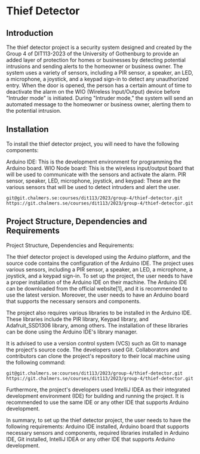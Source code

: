 # Thief Detector



## Introduction

The thief detector project is a security system designed and created by the Group 4 of DIT113-2023 of the University of Gothenburg to provide an added layer of protection for homes or 
businesses by detecting potential intrusions and sending alerts to the homeowner or business owner. 
The system uses a variety of sensors, including a PIR sensor, a speaker, an LED, a microphone, a joystick, and 
a keypad sign-in to detect any unauthorized entry. When the door is opened, the person has a certain amount of time to 
deactivate the alarm on the WIO (Wireless Input/Output) device before "Intruder mode" is initiated. 
During "Intruder mode," the system will send an automated message to the homeowner or business owner, 
alerting them to the potential intrusion.

## Installation
To install the thief detector project, you will need to have the following components:

Arduino IDE: This is the development environment for programming the Arduino board.
WIO Node board: This is the wireless input/output board that will be used to communicate with the sensors and 
activate the alarm.
PIR sensor, speaker, LED, microphone, joystick, and keypad: These are the various sensors that will be used 
to detect intruders and alert the user.


```
git@git.chalmers.se:courses/dit113/2023/group-4/thief-detector.git
https://git.chalmers.se/courses/dit113/2023/group-4/thief-detector.git
```

## Project Structure, Dependencies and Requirements

Project Structure, Dependencies and Requirements:

The thief detector project is developed using the Arduino platform, and the source code contains the configuration 
of the Arduino IDE. The project uses various sensors, including a PIR sensor, a speaker, an LED, a microphone, 
a joystick, and a keypad sign-in.
To set up the project, the user needs to have a proper installation of the Arduino IDE on their machine. 
The Arduino IDE can be downloaded from the official website[1], and it is recommended to use the latest version. 
Moreover, the user needs to have an Arduino board that supports the necessary sensors and components.

The project also requires various libraries to be installed in the Arduino IDE. These libraries include the PIR library,
Keypad library, and Adafruit_SSD1306 library, among others. The installation of these libraries can be done using the 
Arduino IDE's library manager.

It is advised to use a version control system (VCS) such as Git to manage the project's source code. 
The developers used Git. Collaborators and contributors can clone the project's 
repository to their local machine using the following command:

```
git@git.chalmers.se:courses/dit113/2023/group-4/thief-detector.git
https://git.chalmers.se/courses/dit113/2023/group-4/thief-detector.git
```


Furthermore, the project's developers used  IntelliJ IDEA as their integrated development environment (IDE) 
for building and running the project. It is recommended to use the same IDE or any other IDE that supports 
Arduino development.

In summary, to set up the thief detector project, the user needs to have the following requirements:
Arduino IDE installed,
Arduino board that supports necessary sensors and components,
required libraries installed in Arduino IDE,
Git installed,
IntelliJ IDEA or any other IDE that supports Arduino development.



